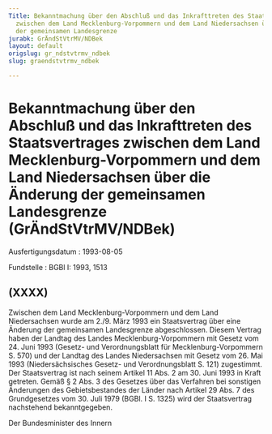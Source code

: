 ```yaml
---
Title: Bekanntmachung über den Abschluß und das Inkrafttreten des Staatsvertrages
  zwischen dem Land Mecklenburg-Vorpommern und dem Land Niedersachsen über die Änderung
  der gemeinsamen Landesgrenze
jurabk: GrÄndStVtrMV/NDBek
layout: default
origslug: gr_ndstvtrmv_ndbek
slug: graendstvtrmv_ndbek

---
```


# Bekanntmachung über den Abschluß und das Inkrafttreten des Staatsvertrages zwischen dem Land Mecklenburg-Vorpommern und dem Land Niedersachsen über die Änderung der gemeinsamen Landesgrenze (GrÄndStVtrMV/NDBek)

Ausfertigungsdatum
:   1993-08-05

Fundstelle
:   BGBl I: 1993, 1513



## (XXXX)

Zwischen dem Land Mecklenburg-Vorpommern und dem Land Niedersachsen wurde am 2./9. März 1993 ein Staatsvertrag über eine Änderung der gemeinsamen Landesgrenze abgeschlossen. Diesem Vertrag haben der Landtag des Landes Mecklenburg-Vorpommern mit Gesetz vom 24. Juni 1993 (Gesetz- und Verordnungsblatt für Mecklenburg-Vorpommern S. 570) und der Landtag des Landes Niedersachsen mit Gesetz vom 26. Mai 1993 (Niedersächsisches Gesetz- und Verordnungsblatt S. 121) zugestimmt. Der Staatsvertrag ist nach seinem Artikel 11 Abs. 2 am 30. Juni 1993 in Kraft getreten.
Gemäß § 2 Abs. 3 des Gesetzes über das Verfahren bei sonstigen Änderungen des Gebietsbestandes der Länder nach Artikel 29 Abs. 7 des Grundgesetzes vom 30. Juli 1979 (BGBl. I S. 1325) wird der Staatsvertrag nachstehend bekanntgegeben.

Der Bundesminister des Innern

